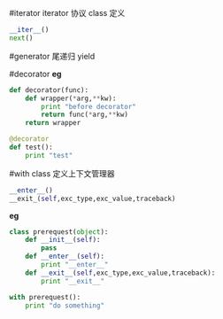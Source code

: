 #iterator 
iterator 协议
class 定义
```python
__iter__()
next()
```


#generator
尾递归 yield

#decorator
**eg**
```python
def decorator(func):
    def wrapper(*arg,**kw):
        print "before decorator"
        return func(*arg,**kw)
    return wrapper

@decorator
def test():
    print "test"
```


#with
class 定义上下文管理器
```python
__enter__()
__exit_(self,exc_type,exc_value,traceback)
```
**eg**
```python
class prerequest(object):
    def __init__(self):
        pass
    def __enter__(self):
        print "__enter__"
    def __exit__(self,exc_type,exc_value,traceback):
        print "__exit__"

with prerequest():
    print "do something"

```



